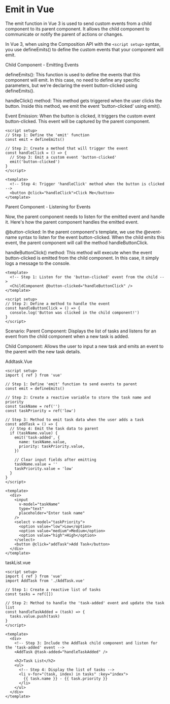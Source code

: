 # Emit in Vue

The emit function in Vue 3 is used to send custom events from a child component to its parent component. It allows the child component to communicate or notify the parent of actions or changes.

In Vue 3, when using the Composition API with the `<script setup>` syntax, you use defineEmits() to define the custom events that your component will emit.

Child Component - Emitting Events

defineEmits(): This function is used to define the events that this component will emit. In this case, no need to define any specific parameters, but we're declaring the event button-clicked using defineEmits().

handleClick() method: This method gets triggered when the user clicks the button. Inside this method, we emit the event 'button-clicked' using emit().

Event Emission: When the button is clicked, it triggers the custom event button-clicked. This event will be captured by the parent component.
```
<script setup>
// Step 1: Define the 'emit' function
const emit = defineEmits()

// Step 2: Create a method that will trigger the event
const handleClick = () => {
  // Step 3: Emit a custom event 'button-clicked'
  emit('button-clicked')
}
</script>

<template>
  <!-- Step 4: Trigger 'handleClick' method when the button is clicked -->
  <button @click="handleClick">Click Me</button>
</template>
```

Parent Component - Listening for Events

Now, the parent component needs to listen for the emitted event and handle it. Here's how the parent component handles the emitted event.

@button-clicked: In the parent component's template, we use the @event-name syntax to listen for the event button-clicked. When the child emits this event, the parent component will call the method handleButtonClick.

handleButtonClick() method: This method will execute when the event button-clicked is emitted from the child component. In this case, it simply logs a message to the console.


```
<template>
  <!-- Step 1: Listen for the 'button-clicked' event from the child -->
  <ChildComponent @button-clicked="handleButtonClick" />
</template>

<script setup>
// Step 2: Define a method to handle the event
const handleButtonClick = () => {
  console.log('Button was clicked in the child component!')
}
</script>
```

Scenario:
Parent Component: Displays the list of tasks and listens for an event from the child component when a new task is added.

Child Component: Allows the user to input a new task and emits an event to the parent with the new task details.

Addtask.Vue
```
<script setup>
import { ref } from 'vue'

// Step 1: Define 'emit' function to send events to parent
const emit = defineEmits()

// Step 2: Create a reactive variable to store the task name and priority
const taskName = ref('')
const taskPriority = ref('low')

// Step 3: Method to emit task data when the user adds a task
const addTask = () => {
  // Step 4: Emit the task data to parent
  if (taskName.value) {
    emit('task-added', {
      name: taskName.value,
      priority: taskPriority.value,
    })

    // Clear input fields after emitting
    taskName.value = ''
    taskPriority.value = 'low'
  }
}
</script>

<template>
  <div>
    <input
      v-model="taskName"
      type="text"
      placeholder="Enter task name"
    />
    <select v-model="taskPriority">
      <option value="low">Low</option>
      <option value="medium">Medium</option>
      <option value="high">High</option>
    </select>
    <button @click="addTask">Add Task</button>
  </div>
</template>
```

taskList.vue
```
<script setup>
import { ref } from 'vue'
import AddTask from './AddTask.vue'

// Step 1: Create a reactive list of tasks
const tasks = ref([])

// Step 2: Method to handle the 'task-added' event and update the task list
const handleTaskAdded = (task) => {
  tasks.value.push(task)
}
</script>

<template>
  <div>
    <!-- Step 3: Include the AddTask child component and listen for the 'task-added' event -->
    <AddTask @task-added="handleTaskAdded" />

    <h2>Task List</h2>
    <ul>
      <!-- Step 4: Display the list of tasks -->
      <li v-for="(task, index) in tasks" :key="index">
        {{ task.name }} - {{ task.priority }}
      </li>
    </ul>
  </div>
</template>
```
